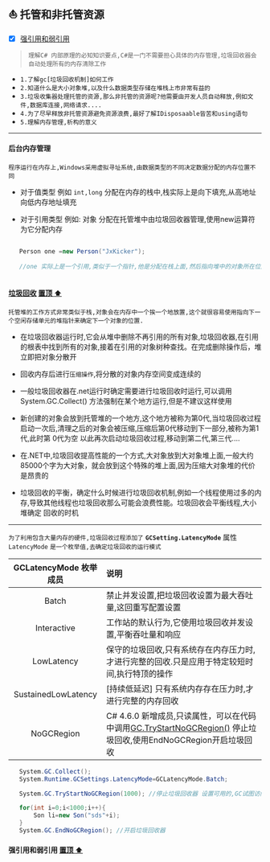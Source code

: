 :sailboat: <a id="top">托管和非托管资源</a> 
----

- [x] <a href="#StrongAndWeakReference">强引用和弱引用</a>




> `理解C# 内部原理的必知知识要点,C#是一门不需要担心具体的内存管理,垃圾回收器会自动处理所有的内存清除工作`
* `1.了解gc[垃圾回收机制]如何工作`
* `2.知道什么是大小对象堆,以及什么数据类型存储在堆栈上市非常有益的`
* `3.垃圾收集器处理托管的资源,那么非托管的资源呢?他需要由开发人员自动释放,例如文件,数据库连接,网络请求....`
* `4.为了尽早释放非托管资源避免资源浪费,最好了解IDisposaable皆苦和using语句`
* `5.理解内存管理,析构的意义`

----
#### 后台内存管理
`程序运行在内存上,Windows采用虚拟寻址系统,由数据类型的不同决定数据分配的内存位置不同`

* 对于值类型 例如 `int,long` 分配在内存的栈中,栈实际上是向下填充,从高地址向低内存地址填充

* 对于引用类型 例如: 对象 分配在托管堆中由垃圾回收器管理,使用new运算符为它分配内存

```C#

   Person one =new Person("JxKicker");
   
   //one 实际上是一个引用,类似于一个指针,他是分配在栈上面,然后指向堆中的对象所在位置
  
```

#### [垃圾回收](https://docs.microsoft.com/zh-cn/dotnet/standard/garbage-collection/index) <a href="#top">置顶 :arrow_up:</a>  
`托管堆的工作方式非常类似于栈,对象会在内存中一个挨一个地放置,这个就很容易使用指向下一个空闲存储单元的堆指针来确定下一个对象的位置.`

* 在垃圾回收器运行时,它会从堆中删除不再引用的所有对象,垃圾回收器,在引用的根表中找到所有的对象,接着在引用的对象树种查找。在完成删除操作后，堆立即把对象分散开  

* 回收内存后进行`压缩操作`,将分散的对象内存空间变成连续的

* 一般垃圾回收器在.net运行时确定需要进行垃圾回收时运行,可以调用System.GC.Collect() 方法强制在某个地方运行,但是不建议这样使用

* 新创建的对象会放到托管堆的一个地方,这个地方被称为第0代,当垃圾回收过程启动一次后,清理之后的对象会被压缩,压缩后第0代移动到下一部分,被称为第1代,此时第
0代为空 以此再次启动垃圾回收过程,移动到第二代,第三代....

* 在.NET中,垃圾回收提高性能的一个方式,大对象放到大对象堆上面,一般大约85000个字为大对象，就会放到这个特殊的堆上面,因为压缩大对象堆的代价是昂贵的

* 垃圾回收的平衡，确定什么时候进行垃圾回收机制,例如一个线程使用过多的内存,导致其他线程也垃圾回收那么可能会浪费性能。垃圾回收会平衡线程,大小堆确定
回收的时机
-----
`为了利用包含大量内存的硬件,垃圾回收过程添加了` **`GCSetting.LatencyMode`** 属性 `LatencyMode` `是一个枚举值,去确定垃圾回收的运行模式`

|GCLatencyMode 枚举成员|说明|
|:----:|:----|
|Batch |禁止并发设置,把垃圾回收设置为最大吞吐量,这回重写配置设置|
|Interactive|工作站的默认行为,它使用垃圾回收并发设置,平衡吞吐量和响应|
|LowLatency|保守的垃圾回收,只有系统存在内存压力时,才进行完整的回收.只是应用于特定较短时间,执行特顶的操作|
|SustainedLowLatency|[持续低延迟] 只有系统内存存在压力时,才进行完整的内存回收|
|NoGCRegion|C# 4.6.0 新增成员,只读属性，可以在代码中调用[GC.TryStartNoGCRegion()](https://msdn.microsoft.com/zh-cn/magazine/dn906204) 停止垃圾回收,使用EndNoGCRegion开启垃圾回收|

```C#
   System.GC.Collect();
   System.Runtime.GCSettings.LatencyMode=GCLatencyMode.Batch;  

   System.GC.TryStartNoGCRegion(1000); //停止垃圾回收器 设置可用的,GC试图访问的内存大小

   for(int i=0;i<1000;i++){
       Son li=new Son("sds"+i);
   }
   System.GC.EndNoGCRegion(); //开启垃圾回收器    

```
#### <a id="StrongAndWeakReference">强引用和弱引用</a> <a href="#top">置顶 :arrow_up:</a>  
